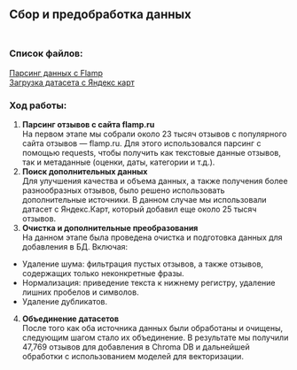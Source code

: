 ## Сбор и предобработка данных<br><br>
### Список файлов:<br>
[Парсинг данных с Flamp](flamp.ipynb)<br>
[Загрузка датасета с Яндекс карт](data_yandex.ipynb)<br>

### Ход работы:
1. **Парсинг отзывов с сайта flamp.ru**<br>
На первом этапе мы собрали около 23 тысяч отзывов с популярного сайта отзывов — flamp.ru. Для этого использовался парсинг с помощью requests, чтобы получить как текстовые данные отзывов, так и метаданные (оценки, даты, категории и т.д.).
2. **Поиск дополнительных данных**<br>
Для улучшения качества и объема данных, а также получения более разнообразных отзывов, было решено использовать дополнительные источники. В данном случае мы использовали датасет с Яндекс.Карт, который добавил еще около 25 тысяч отзывов.
3. **Очистка и дополнительные преобразования**<br>
На данном этапе была проведена очистка и подготовка данных для добавления в БД. Включая:
- Удаление шума: фильтрация пустых отзывов, а также отзывов, содержащих только неконкретные фразы.
- Нормализация: приведение текста к нижнему регистру, удаление лишних пробелов и символов.
- Удаление дубликатов.
4. **Объединение датасетов**<br>
После того как оба источника данных были обработаны и очищены, следующим шагом стало их объединение. В результате мы получили 47,769 отзывов для добавления в Chroma DB и дальнейшей обработки с использованием моделей для векторизации.
